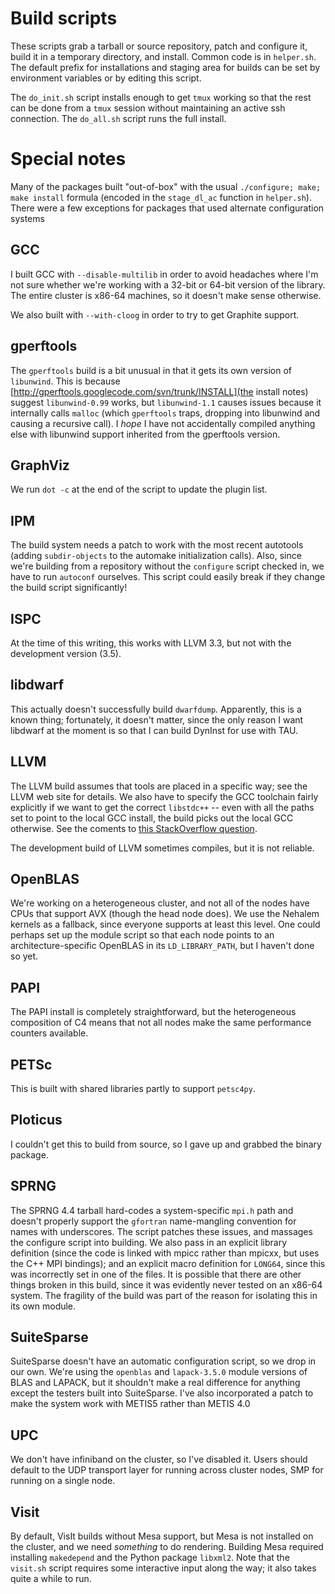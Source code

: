 # Build scripts

These scripts grab a tarball or source repository, patch and configure it,
build it in a temporary directory, and install.  Common code is in `helper.sh`.
The default prefix for installations and staging area for builds can be set
by environment variables or by editing this script.

The `do_init.sh` script installs enough to get `tmux` working so that the rest
can be done from a `tmux` session without maintaining an active ssh connection.
The `do_all.sh` script runs the full install.

# Special notes

Many of the packages built "out-of-box" with the usual 
`./configure; make; make install` formula (encoded in the 
`stage_dl_ac` function in `helper.sh`).  There were a few exceptions
for packages that used alternate configuration systems

## GCC

I built GCC with `--disable-multilib` in order to avoid headaches where I'm
not sure whether we're working with a 32-bit or 64-bit version of the library.
The entire cluster is x86-64 machines, so it doesn't make sense otherwise.

We also built with `--with-cloog` in order to try to get Graphite support.

## gperftools

The `gperftools` build is a bit unusual in that it gets its own version of
`libunwind`.  This is 
because [http://gperftools.googlecode.com/svn/trunk/INSTALL](the install notes)
suggest `libunwind-0.99` works, but `libunwind-1.1` causes issues because it
internally calls `malloc` (which `gperftools` traps, dropping into libunwind
and causing a recursive call).  I *hope* I have not accidentally compiled
anything else with libunwind support inherited from the gperftools version.

## GraphViz

We run `dot -c` at the end of the script to update the plugin list.

## IPM

The build system needs a patch to work with the most recent autotools
(adding `subdir-objects` to the automake initialization calls).  Also,
since we're building from a repository without the `configure` script
checked in, we have to run `autoconf` ourselves.  This script could
easily break if they change the build script significantly!

## ISPC

At the time of this writing, this works with LLVM 3.3, but not with the
development version (3.5).

## libdwarf

This actually doesn't successfully build `dwarfdump`.  Apparently, this is
a known thing; fortunately, it doesn't matter, since the only reason I want
libdwarf at the moment is so that I can build DynInst for use with TAU.

## LLVM

The LLVM build assumes that tools are placed in a specific way; see
the LLVM web site for details.  We also have to specify the GCC
toolchain fairly explicitly if we want to get the correct `libstdc++`
-- even with all the paths set to point to the local GCC install, the
build picks out the local GCC otherwise.  See the coments to [this
StackOverflow question](http://stackoverflow.com/questions/10809371/clang-3-2-build-broken-after-building-gcc-4-7).

The development build of LLVM sometimes compiles, but it is not reliable.

## OpenBLAS

We're working on a heterogeneous cluster, and not all of the nodes
have CPUs that support AVX (though the head node does).  We use the
Nehalem kernels as a fallback, since everyone supports at least this
level.  One could perhaps set up the module script so that each node
points to an architecture-specific OpenBLAS in its `LD_LIBRARY_PATH`,
but I haven't done so yet.

## PAPI

The PAPI install is completely straightforward, but the heterogeneous
composition of C4 means that not all nodes make the same performance
counters available.

## PETSc

This is built with shared libraries partly to support `petsc4py`.

## Ploticus

I couldn't get this to build from source, so I gave up and grabbed the
binary package.

## SPRNG

The SPRNG 4.4 tarball hard-codes a system-specific `mpi.h` path and
doesn't properly support the `gfortran` name-mangling convention for
names with underscores.  The script patches these issues, and massages
the configure script into building.  We also pass in an explicit library
definition (since the code is linked with mpicc rather than mpicxx, but
uses the C++ MPI bindings); and an explicit macro definition for `LONG64`,
since this was incorrectly set in one of the files.  It is possible that
there are other things broken in this build, since it was evidently never
tested on an x86-64 system.  The fragility of the build was part of the
reason for isolating this in its own module.

## SuiteSparse

SuiteSparse doesn't have an automatic configuration script, so we drop
in our own.  We're using the `openblas` and `lapack-3.5.0` module
versions of BLAS and LAPACK, but it shouldn't make a real difference
for anything except the testers built into SuiteSparse.  I've also
incorporated a patch to make the system work with METIS5 rather than
METIS 4.0

## UPC

We don't have infiniband on the cluster, so I've disabled it.  Users
should default to the UDP transport layer for running across cluster
nodes, SMP for running on a single node.

## Visit

By default, VisIt builds without Mesa support, but Mesa is not installed
on the cluster, and we need *something* to do rendering.  Building Mesa
required installing `makedepend` and the Python package `libxml2`.  Note
that the `visit.sh` script requires some interactive input along the way;
it also takes quite a while to run.

